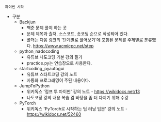 ```
파이썬 시작
```

* 구분
  * Backjun
    * 백준 문제 풀이 하는 곳
    * 문제 제목과 출처, 소스코드, 숏코딩 순으로 작성되어 있다.
    * 폴더는 다음 링크의 '단계별로 풀어보기'에 포함된 문제를 주제별로 분류했다. https://www.acmicpc.net/step
  * python_nadocoding
    * 유튜브 나도코딩 기본 강의 필기
    * practice.py는 연습장으로 사용한다.
  * startcoding_pyautogui
    * 유튜브 스타트코딩 강의 노트
    * 자동화 프로그래밍이 주된 내용이다.
  * JumpToPython
    * 위키독스 '점프 투 파이썬' 강의 노트 - https://wikidocs.net/13
    * 나도코딩 강의 내용 복습 겸 바탕을 좀 더 다지기 위해 수강
  * PyTorch
    * 위키독스 'PyTorch로 시작하는 딥 러닝 입문' 강의 노트 - https://wikidocs.net/52460
    